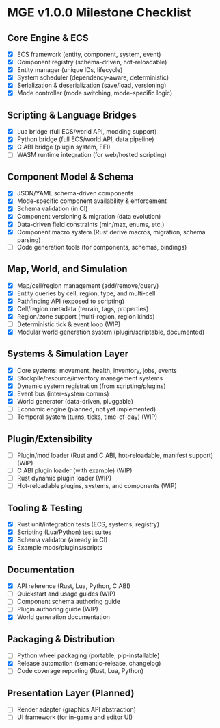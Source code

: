 # MGE v1.0.0 Milestone Checklist

## Core Engine & ECS

- [x] ECS framework (entity, component, system, event)
- [x] Component registry (schema-driven, hot-reloadable)
- [x] Entity manager (unique IDs, lifecycle)
- [x] System scheduler (dependency-aware, deterministic)
- [x] Serialization & deserialization (save/load, versioning)
- [x] Mode controller (mode switching, mode-specific logic)

## Scripting & Language Bridges

- [x] Lua bridge (full ECS/world API, modding support)
- [x] Python bridge (full ECS/world API, data pipeline)
- [x] C ABI bridge (plugin system, FFI)
- [ ] WASM runtime integration (for web/hosted scripting)

## Component Model & Schema

- [x] JSON/YAML schema-driven components
- [x] Mode-specific component availability & enforcement
- [x] Schema validation (in CI)
- [x] Component versioning & migration (data evolution)
- [x] Data-driven field constraints (min/max, enums, etc.)
- [x] Component macro system (Rust derive macros, migration, schema parsing)
- [ ] Code generation tools (for components, schemas, bindings)

## Map, World, and Simulation

- [x] Map/cell/region management (add/remove/query)
- [x] Entity queries by cell, region, type, and multi-cell
- [x] Pathfinding API (exposed to scripting)
- [x] Cell/region metadata (terrain, tags, properties)
- [x] Region/zone support (multi-region, region kinds)
- [ ] Deterministic tick & event loop (WIP)
- [x] Modular world generation system (plugin/scriptable, documented)

## Systems & Simulation Layer

- [x] Core systems: movement, health, inventory, jobs, events
- [x] Stockpile/resource/inventory management systems
- [x] Dynamic system registration (from scripting/plugins)
- [x] Event bus (inter-system comms)
- [x] World generator (data-driven, pluggable)
- [ ] Economic engine (planned, not yet implemented)
- [ ] Temporal system (turns, ticks, time-of-day) (WIP)

## Plugin/Extensibility

- [ ] Plugin/mod loader (Rust and C ABI, hot-reloadable, manifest support) (WIP)
- [ ] C ABI plugin loader (with example) (WIP)
- [ ] Rust dynamic plugin loader (WIP)
- [ ] Hot-reloadable plugins, systems, and components (WIP)

## Tooling & Testing

- [x] Rust unit/integration tests (ECS, systems, registry)
- [x] Scripting (Lua/Python) test suites
- [x] Schema validator (already in CI)
- [x] Example mods/plugins/scripts

## Documentation

- [x] API reference (Rust, Lua, Python, C ABI)
- [ ] Quickstart and usage guides (WIP)
- [ ] Component schema authoring guide
- [ ] Plugin authoring guide (WIP)
- [x] World generation documentation

## Packaging & Distribution

- [ ] Python wheel packaging (portable, pip-installable)
- [x] Release automation (semantic-release, changelog)
- [ ] Code coverage reporting (Rust, Lua, Python)

## Presentation Layer (Planned)

- [ ] Render adapter (graphics API abstraction)
- [ ] UI framework (for in-game and editor UI)

